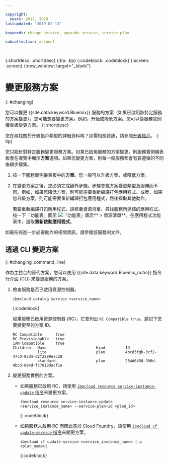 ```yaml
---

copyright:
  years: 2017, 2019
lastupdated: "2019-02-13"

keywords: change service, upgrade service, service plan

subcollection: account

---
```


{:shortdesc: .shortdesc}
{:tip: .tip}
{:codeblock: .codeblock}
{:screen: .screen}
{:new_window: target="_blank"}


# 變更服務方案
{: #changing}

您可以變更 {{site.data.keyword.Bluemix}} 服務的方案（如果已啟用該特定服務的方案變更）。您可能想要變更方案，例如，升級或降低方案。您可以從服務實例儀表板變更方案。
{: shortdesc}

您在尋找關於升級帳戶類型的詳細資料嗎？如需相關資訊，請參閱[升級帳戶](/docs/account?topic=account-upgrading-account)。
{: tip}

您只能針對特定服務變更服務方案。如果已啟用服務的方案變更，則服務實例儀表板會在導覽中顯示**方案**選項。如果您變更方案，則每一個服務都會有要遵循的不同後續步驟集。

1. 按一下服務實例儀表板中的**方案**。您一般可以升級方案，或降低方案。
2. 在變更方案之後，您必須完成額外步驟。步驟會視方案變更類型及服務而不同。例如，如果您降低方案，則可能需要重新編譯打包應用程式。或者，如果您升級方案，則可能需要重新編譯打包應用程式，然後採取其他動作。

   若要重新編譯打包應用程式，請移至資源清單，尋找服務所連結的應用程式。按一下「功能表」圖示 ![「功能表」圖示](../icons/icon_hamburger.svg)** > 資源清單**。在應用程式功能表中，選取**重新啟動應用程式**。

  如需任何進一步必要動作的相關資訊，請參閱該服務的文件。

## 透過 CLI 變更方案
{: #changing_command_line}

作為主控台的替代方案，您可以使用 {{site.data.keyword.Bluemix_notm}} 指令行介面 (CLI) 來變更服務的方案。

1. 檢查服務是否已啟用資源控制器。

   ```
   ibmcloud catalog service <service_name>
   ```
   {:codeblock}

   如果服務已啟用資源控制器 (RC)，它會列出 `RC Compatible true`。請記下您要變更至的方案 ID。

   ```
   RC Compatible      true
   RC Provisionable   true
   IAM Compatible     true
   Children   Name                      Kind         ID
              lite                      plan         4bcd3fgh-3cf2-47c0-93d4-d2f2289eac28
              standard                  plan         264d0450-996d-4bcd-894d-fc7018dacf1e
    ```

1. 變更服務實例的方案。

   - 如果服務已啟用 RC，請使用 [`ibmcloud resource service-instance-update` 指令](/docs/cli/reference/ibmcloud?topic=cloud-cli-ibmcloud_commands_resource)來變更方案。

     ```
     ibmcloud resource service-instance-update <service_instance_name> --service-plan-id <plan_id>
     ```
     {: codeblock}

   - 如果服務未啟用 RC 而因此基於 Cloud Foundry，請使用 [`ibmcloud cf update-service` 指令](/docs/cli?topic=cloud-cli-ibmcloud_commands_services#ibmcloud_service_update)來變更方案。

     ```
     ibmcloud cf update-service <service_instance_name> [-p <plan_name>]
     ```
     {:codeblock}
